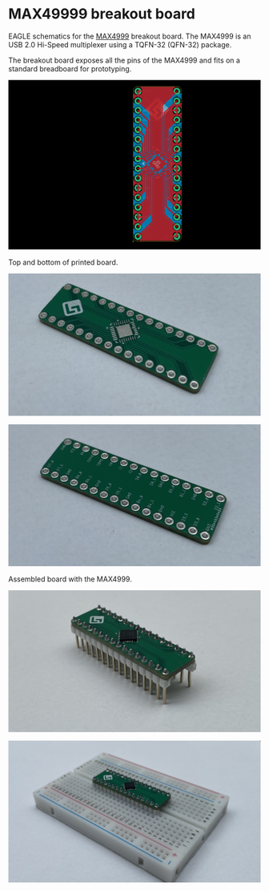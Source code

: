 # MAX49999 breakout board

EAGLE schematics for the [MAX4999](https://www.maximintegrated.com/en/products/analog/analog-switches-multiplexers/MAX4999.html) breakout board. The MAX4999 is an USB 2.0 Hi-Speed multiplexer using a TQFN-32 (QFN-32) package.

The breakout board exposes all the pins of the MAX4999 and fits on a standard breadboard for prototyping.

![EAGLE board layout](images/board.png)

Top and bottom of printed board.

![Board top](images/board_3.jpeg)

![Board bottom](images/board_4.jpeg)

Assembled board with the MAX4999.

![Assembled board](images/board_1.jpeg)

![Breadboard](images/board_2.jpeg)
